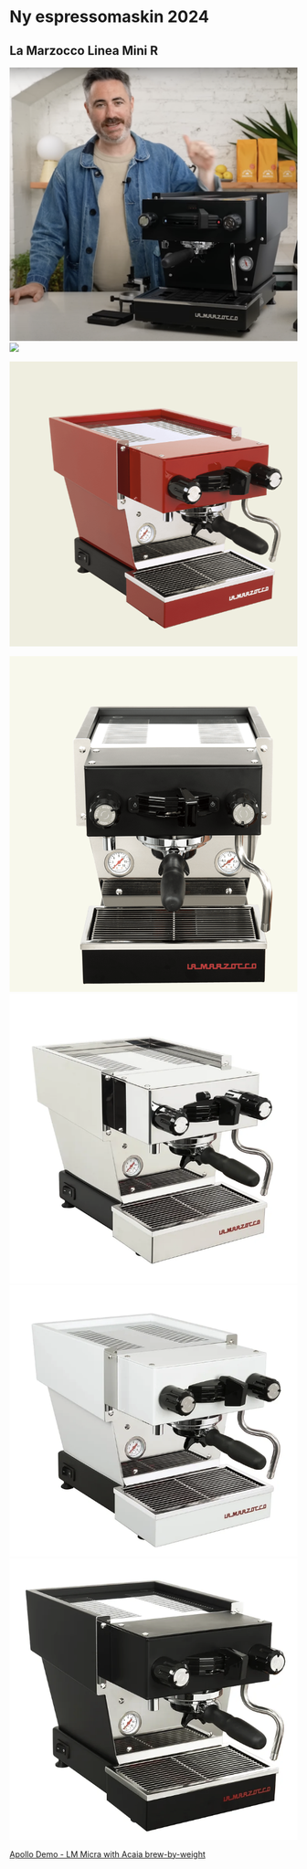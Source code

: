 # Ny espressomaskin 2024


## La Marzocco Linea Mini R
![](Ny%20espressomaskin%202024/image.png)
![](Ny%20espressomaskin%202024/image%202.png)

![](Ny%20espressomaskin%202024/image%203.png)

![](Ny%20espressomaskin%202024/image%204.png)
![](Ny%20espressomaskin%202024/image%205.png)
![](Ny%20espressomaskin%202024/image%206.png)
![](Ny%20espressomaskin%202024/image%207.png)

[Apollo Demo - LM Micra with Acaia brew-by-weight](https://www.youtube.com/watch?v=dpG0uMFjhqw)
